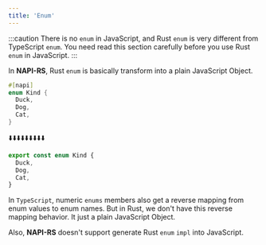 ```yaml
---
title: 'Enum'
---
```


:::caution
There is no `enum` in JavaScript, and Rust `enum` is very different from TypeScript `enum`. You need read this section carefully before you use Rust `enum` in JavaScript.
:::

In **NAPI-RS**, Rust `enum` is basically transform into a plain JavaScript Object.

```rust title=lib.rs
#[napi]
enum Kind {
  Duck,
  Dog,
  Cat,
}
```

⬇️⬇️⬇️⬇️⬇️⬇️⬇️⬇️⬇️

```ts title=index.d.ts
export const enum Kind {
  Duck,
  Dog,
  Cat,
}
```

In `TypeScript`, numeric `enums` members also get a reverse mapping from enum values to enum names. But in Rust, we don't have this reverse mapping behavior. It just a plain JavaScript Object.

Also, **NAPI-RS** doesn't support generate Rust `enum` `impl` into JavaScript.
